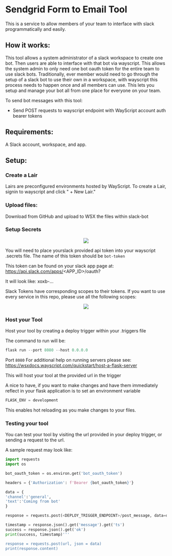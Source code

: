 # Sendgrid Form to Email Tool
This is a service to allow members of your team to interface with slack programmatically and easily.

## How it works:
This tool allows a system administrator of a slack workspace to create one bot. Then users are able to interface with that bot via wayscript.
This allows the system admin to only need one bot oauth token for the entire team to use slack bots.
Traditionally, ever member would need to go through the setup of a slack bot to use their own in a workspace, with wayscript this process
needs to happen once and all members can use. This lets you setup and manage your bot all from one place for everyone on your team.

To send bot messages with this tool:
<ul>
<li>Send POST requests to wayscript endpoint with WayScript account auth bearer tokens</li>
</ul>

## Requirements:
A Slack account, workspace, and app.

## Setup:
### Create a Lair
Lairs are preconfigured environments hosted by WayScript. To create a Lair, signin to wayscript and click " + New Lair."

### Upload files:
Download from GitHub and upload to WSX the files within slack-bot

### Setup Secrets
<p align="center">
  <img src="https://raw.githubusercontent.com/wayscript/wsx_tools/master/static/slack/bot-token.jpg" />
</p>

You will need to place yourslack provided api token into your wayscript .secrets file.
The name of this token should be ```bot-token```

This token can be found on your slack app page at:
https://api.slack.com/apps/<APP_ID>/oauth?

It will look like:
xoxb-...

Slack Tokens have corresponding scopes to their tokens. If you want to use every service in this repo, please use all the following scopes:
<p align="center">
  <img src="https://raw.githubusercontent.com/wayscript/wsx_tools/master/static/slack/SlackAPIScopes.jpg" />
</p>

### Host your Tool
Host your tool by creating a deploy trigger within your .triggers file

The command to run will be:
```Python
flask run --port 8080 --host 0.0.0.0
```
Port ```8080```
For additional help on running servers please see:
https://wsxdocs.wayscript.com/quickstart/host-a-flask-server

This will host your tool at the provided url in the trigger

A nice to have, if you want to make changes and have them immediately reflect in your flask application is to set an environment variable
```Python
FLASK_ENV = development
```
This enables hot reloading as you make changes to your files.

### Testing your tool
You can test your tool by visiting the url provided in your deploy trigger, or sending a request to the url.

A sample request may look like:
```Python
import requests
import os

bot_oauth_token = os.environ.get('bot_oauth_token')

headers = {'Authorization': f'Bearer {bot_oauth_token}'}

data = {
'channel':'general',
'text':'Coming from bot'
}

response = requests.post(<DEPLOY_TRIGGER_ENDPOINT>/post_message, data=data, headers=headers)

timestamp = response.json().get('message').get('ts')
success = response.json().get('ok')
print(success, timestamp)'''

response = requests.post(url, json = data)
print(response.content)
```
